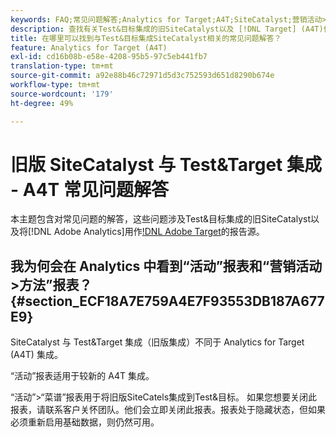 ```yaml
---
keywords: FAQ;常见问题解答;Analytics for Target;A4T;SiteCatalyst;营销活动>方法;Test&Target;集成
description: 查找有关Test&目标集成的旧SiteCatalyst以及 [!DNL Target] (A4T)使用Analytics的常见问题的解答。
title: 在哪里可以找到与Test&目标集成SiteCatalyst相关的常见问题解答？
feature: Analytics for Target (A4T)
exl-id: cd16b08b-e58e-4208-95b5-97c5eb441fb7
translation-type: tm+mt
source-git-commit: a92e88b46c72971d5d3c752593d651d8290b674e
workflow-type: tm+mt
source-wordcount: '179'
ht-degree: 49%

---
```


# 旧版 SiteCatalyst 与 Test&amp;Target 集成 - A4T 常见问题解答

本主题包含对常见问题的解答，这些问题涉及Test&amp;目标集成的旧SiteCatalyst以及将[!DNL Adobe Analytics]用作[!DNL Adobe Target](A4T)的报告源。

## 我为何会在 Analytics 中看到“活动”报表和“营销活动>方法”报表？{#section_ECF18A7E759A4E7F93553DB187A677E9}

SiteCatalyst 与 Test&amp;Target 集成（旧版集成）不同于 Analytics for Target (A4T) 集成。

“活动”报表适用于较新的 A4T 集成。

“活动”>“菜谱”报表用于将旧版SiteCatels集成到Test&amp;目标。 如果您想要关闭此报表，请联系客户关怀团队。他们会立即关闭此报表。报表处于隐藏状态，但如果必须重新启用基础数据，则仍然可用。
